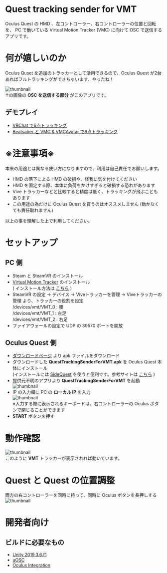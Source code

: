 # Quest tracking sender for VMT
Oculus Quest の HMD 、左コントローラー、右コントローラーの位置と回転を、 PC で動いている Virtual Motion Tracker (VMC) に向けて OSC で送信するアプリです。

# 何が嬉しいのか
Oculus Quset を追加のトラッカーとして活用できるので、Oculus Quest が2台あればフルトラッキングができちゃいます、やったね！

![thumbnail](https://pbs.twimg.com/media/Eri1LzsVEAEqZAY?format=jpg&name=small)<br>
↑の画像の **OSC を送信する部分** がこのアプリです。

## デモプレイ
* [VRChat で6点トラッキング](https://twitter.com/e_unimakura/status/1349026414868119552)
* [Beatsaber と VMC & VMCAvatar で6点トラッキング](https://twitter.com/e_unimakura/status/1348546213788860416)

# ※注意事項※
本来の用途とは異なる使い方になりますので、利用は自己責任でお願いします。

* HMD の落下による HMD の破損や、怪我に気を付けてください
* HMD を固定する際、本体に負荷をかけすぎると破損する恐れがあります
* Vive トラッカーなどと比較すると精度は低く、トラッキングが飛ぶこともあります
* この用途の為だけに Oculus Quest を買うのはオススメしません
(動かなくても責任取れません)

以上の事を理解した上で利用してください。

# セットアップ
## PC 側
* Steam と SteamVR のインストール
* [Virtual Motion Tracker](https://github.com/gpsnmeajp/VirtualMotionTracker) のインストール<br>
( インストール方法は [こちら](https://github.com/gpsnmeajp/VirtualMotionTracker/blob/master/docs/howto.md) )
* SteamVR の設定 → デバイス → Viveトラッカーを管理 → Viveトラッカーの管理 より、トラッカーの役割を設定<br>
/devices/vmt/VMT_0 : 腰<br>
/devices/vmt/VMT_1 : 左足<br>
/devices/vmt/VMT_2 : 右足
* ファイアウォールの設定で UDP の 39570 ポートを開放

## Oculus Quest 側
* [ダウンロードページ](https://github.com/Unimakura/QuestTrackingSenderForVMT/releases) より apk ファイルをダウンロード
* ダウンロードした **QuestTrackingSenderForVMT.apk** を Oculus Quest 本体にインストール<br>(インストールには [SideQuest](https://sidequestvr.com/) を使うと便利です。参考サイトは [こちら](https://vracademy.jp/development/install_sidequest/) )
* 提供元不明のアプリより **QuestTrackingSenderForVMT** を起動<br>
![thumbnail](https://pbs.twimg.com/media/ErsvaBnVgAEI1Km?format=jpg&name=small)
* IP の入力欄に PC の **ローカル IP** を入力<br>
![thumbnail](https://pbs.twimg.com/media/ErsvY_0VgAMCI3d?format=jpg&name=small)<br>
※入力する際に表示されるキーボードは、右コントローラーの Oculus ボタンで閉じることができます
* **START** ボタンを押す

# 動作確認
![thumbnail](https://pbs.twimg.com/media/ErS8ZYpVoAMTpAZ?format=jpg&name=360x360)<br>
このように **VMT** トラッカーが表示されれば動いています。

# Quest と Quest の位置調整
両方の右コントローラーを同時に持って、同時に Oculus ボタンを長押しする<br>
![thumbnail](https://pbs.twimg.com/media/ErgteiZUYAAns0p?format=jpg&name=small)



# 開発者向け
## ビルドに必要なもの
* [Unity 2019.3.6.f1](https://unity3d.com/jp/get-unity/download/archive)
* [uOSC](https://github.com/hecomi/uOSC/releases/tag/v0.0.2)
* [Oculus Integration](https://assetstore.unity.com/packages/tools/integration/oculus-integration-82022)